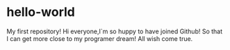 # hello-world
My first repository!
Hi everyone,I`m so huppy to have joined Github! So that I can  get more close to my programer dream! All wish come true.
